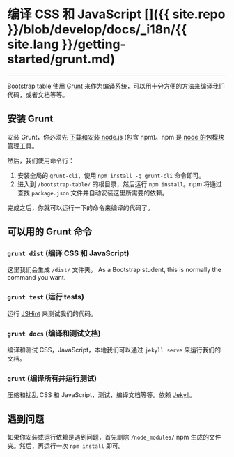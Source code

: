 # 编译 CSS 和 JavaScript []({{ site.repo }}/blob/develop/docs/_i18n/{{ site.lang }}/getting-started/grunt.md)

---

Bootstrap table 使用 [Grunt](http://gruntjs.com/) 来作为编译系统，可以用十分方便的方法来编译我们代码，或者文档等等。

## 安装 Grunt

安装 Grunt，你必须先 [下载和安装 node.js](http://nodejs.org/download/) (包含 npm)。npm 是 [node 的包模块](http://npmjs.org/) 管理工具。

然后，我们使用命令行：

1. 安装全局的 `grunt-cli`，使用 `npm install -g grunt-cli` 命令即可。
2. 进入到 `/bootstrap-table/` 的根目录，然后运行 `npm install`。npm 将通过查找 `package.json` 文件并自动安装这里所需要的依赖。

完成之后，你就可以运行一下的命令来编译的代码了。

## 可以用的 Grunt 命令

### `grunt dist` (编译 CSS 和 JavaScript)

这里我们会生成 `/dist/` 文件夹。 As a Bootstrap student, this is normally the command you want.

### `grunt test` (运行 tests)

运行 [JSHint](http://jshint.com/) 来测试我们的代码。

### `grunt docs` (编译和测试文档)

编译和测试 CSS，JavaScript，本地我们可以通过 `jekyll serve` 来运行我们的文档。

### `grunt` (编译所有并运行测试)

压缩和扰乱 CSS 和 JavaScript，测试，编译文档等等。依赖 [Jekyll](http://jekyllrb.com/docs/installation/)。

## 遇到问题

如果你安装或运行依赖是遇到问题，首先删除 `/node_modules/` npm 生成的文件夹。然后，再运行一次 `npm install` 即可。
